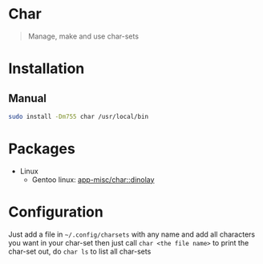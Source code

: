 # Char

> Manage, make and use char-sets

# Installation

## Manual

```bash
sudo install -Dm755 char /usr/local/bin
```

# Packages

- Linux
  - Gentoo linux: [app-misc/char::dinolay](https://ari-web.xyz/gentooatom/app-misc/char)

# Configuration

Just add a file in `~/.config/charsets` with any name and add all characters you want in your char-set
then just call `char <the file name>` to print the char-set out, do `char ls` to
list all char-sets

